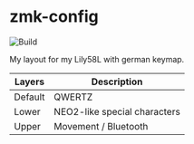 # zmk-config

![Build](https://github.com/LeiTi34/zmk-config/actions/workflows/build.yml/badge.svg)

My layout for my Lily58L with german keymap.


| Layers  | Description                  |
|---------|------------------------------|
| Default | QWERTZ                       |
| Lower   | NEO2-like special characters |
| Upper   | Movement / Bluetooth         |
